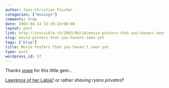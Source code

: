 ```yaml
---
author: Jens-Christian Fischer
categories: ["musings"]
comments: true
date: 2003-04-14 15:39:15+00:00
layout: post
link: http://invisible.ch/2003/04/14/movie-posters-that-you-havent-seen-yet/
slug: movie-posters-that-you-havent-seen-yet
tags: ["blog"]
title: Movie Posters that you haven't seen yet
type: post
wordpress_id: 57
---
```


Thanks [vowe](http://vowe.net) for this little gem...

[Lawrence of her Labia?](http://cgi.fark.com/cgi/fark/comments-voteresults.pl?483326) or rather _shaving ryans privates_?
